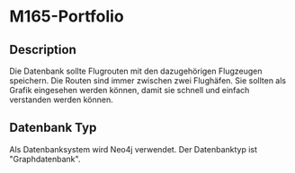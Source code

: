 # M165-Portfolio

## Description
Die Datenbank sollte Flugrouten mit den dazugehörigen Flugzeugen speichern. Die Routen sind immer zwischen zwei Flughäfen. Sie sollten als Grafik eingesehen werden können, damit sie schnell und einfach verstanden werden können.

##  Datenbank Typ
Als Datenbanksystem wird Neo4j verwendet. Der Datenbanktyp ist "Graphdatenbank".